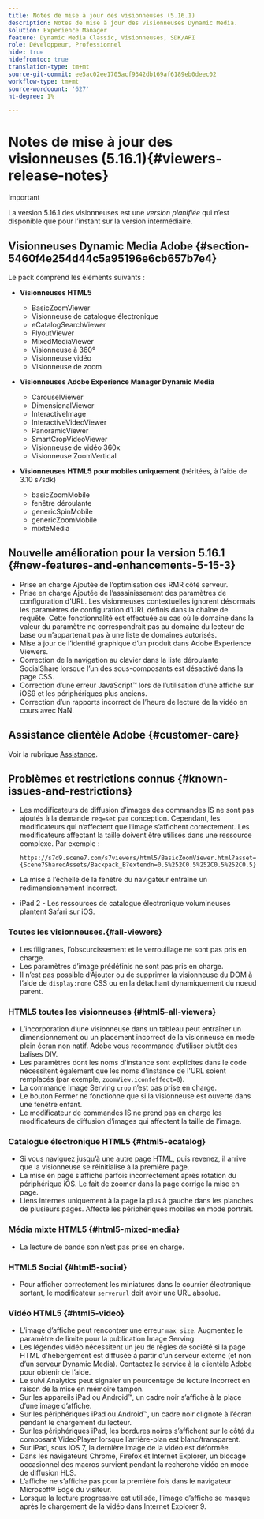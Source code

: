 ```yaml
---
title: Notes de mise à jour des visionneuses (5.16.1)
description: Notes de mise à jour des visionneuses Dynamic Media.
solution: Experience Manager
feature: Dynamic Media Classic, Visionneuses, SDK/API
role: Développeur, Professionnel
hide: true
hidefromtoc: true
translation-type: tm+mt
source-git-commit: ee5ac02ee1705acf9342db169af6189eb0deec02
workflow-type: tm+mt
source-wordcount: '627'
ht-degree: 1%

---
```


# Notes de mise à jour des visionneuses (5.16.1){#viewers-release-notes}

<!-- Updated April 06, 2021 for the 5.16.1 release-->

>[!IMPORTANT]
>
>La version 5.16.1 des visionneuses est une *version planifiée* qui n’est disponible que pour l’instant sur la version intermédiaire.

## Visionneuses Dynamic Media Adobe {#section-5460f4e254d44c5a95196e6cb657b7e4}

Le pack comprend les éléments suivants :

* **Visionneuses HTML5**

   * BasicZoomViewer
   * Visionneuse de catalogue électronique
   * eCatalogSearchViewer
   * FlyoutViewer
   * MixedMediaViewer
   * Visionneuse à 360°
   * Visionneuse vidéo
   * Visionneuse de zoom

* **Visionneuses Adobe Experience Manager Dynamic Media**

   * CarouselViewer
   * DimensionalViewer
   * InteractiveImage
   * InteractiveVideoViewer
   * PanoramicViewer
   * SmartCropVideoViewer
   * Visionneuse de vidéo 360x
   * Visionneuse ZoomVertical

* **Visionneuses HTML5 pour mobiles uniquement**  (héritées, à l’aide de 3.10 s7sdk)

   * basicZoomMobile
   * fenêtre déroulante
   * genericSpinMobile
   * genericZoomMobile
   * mixteMedia

## Nouvelle amélioration pour la version 5.16.1 {#new-features-and-enhancements-5-15-3}

* Prise en charge Ajoutée de l’optimisation des RMR côté serveur.
* Prise en charge Ajoutée de l’assainissement des paramètres de configuration d’URL. Les visionneuses contextuelles ignorent désormais les paramètres de configuration d’URL définis dans la chaîne de requête. Cette fonctionnalité est effectuée au cas où le domaine dans la valeur du paramètre ne correspondrait pas au domaine du lecteur de base ou n’appartenait pas à une liste de domaines autorisés.
* Mise à jour de l’identité graphique d’un produit dans Adobe Experience Viewers.
* Correction de la navigation au clavier dans la liste déroulante SocialShare lorsque l’un des sous-composants est désactivé dans la page CSS.
* Correction d’une erreur JavaScript™ lors de l’utilisation d’une affiche sur iOS9 et les périphériques plus anciens.
* Correction d’un rapports incorrect de l’heure de lecture de la vidéo en cours avec NaN.<!--  (CQ-4310148) -->

## Assistance clientèle Adobe {#customer-care}

Voir la rubrique [Assistance](https://experienceleague.adobe.com/docs/dynamic-media-classic/using/intro/support.html#intro).

## Problèmes et restrictions connus {#known-issues-and-restrictions}

* Les modificateurs de diffusion d’images des commandes IS ne sont pas ajoutés à la demande `req=set` par conception. Cependant, les modificateurs qui n’affectent que l’image s’affichent correctement. Les modificateurs affectant la taille doivent être utilisés dans une ressource complexe. Par exemple :

   `https://s7d9.scene7.com/s7viewers/html5/BasicZoomViewer.html?asset= {Scene7SharedAssets/Backpack_B?extendn=0.5%252C0.5%252C0.5%252C0.5}`

* La mise à l’échelle de la fenêtre du navigateur entraîne un redimensionnement incorrect.
* iPad 2 - Les ressources de catalogue électronique volumineuses plantent Safari sur iOS.

### Toutes les visionneuses.{#all-viewers}

* Les filigranes, l’obscurcissement et le verrouillage ne sont pas pris en charge.
* Les paramètres d’image prédéfinis ne sont pas pris en charge.
* Il n’est pas possible d’Ajouter ou de supprimer la visionneuse du DOM à l’aide de `display:none` CSS ou en la détachant dynamiquement du noeud parent.

### HTML5 toutes les visionneuses {#html5-all-viewers}

* L’incorporation d’une visionneuse dans un tableau peut entraîner un dimensionnement ou un placement incorrect de la visionneuse en mode plein écran non natif. Adobe vous recommande d’utiliser plutôt des balises DIV.
* Les paramètres dont les noms d&#39;instance sont explicites dans le code nécessitent également que les noms d&#39;instance de l&#39;URL soient remplacés (par exemple, `zoomView.iconfeffect=0`).
* La commande Image Serving `crop` n’est pas prise en charge.
* Le bouton Fermer ne fonctionne que si la visionneuse est ouverte dans une fenêtre enfant.
* Le modificateur de commandes IS ne prend pas en charge les modificateurs de diffusion d’images qui affectent la taille de l’image.

### Catalogue électronique HTML5 {#html5-ecatalog}

* Si vous naviguez jusqu’à une autre page HTML, puis revenez, il arrive que la visionneuse se réinitialise à la première page.
* La mise en page s’affiche parfois incorrectement après rotation du périphérique iOS. Le fait de zoomer dans la page corrige la mise en page.
* Liens internes uniquement à la page la plus à gauche dans les planches de plusieurs pages. Affecte les périphériques mobiles en mode portrait.

### Média mixte HTML5 {#html5-mixed-media}

* La lecture de bande son n’est pas prise en charge.

### HTML5 Social {#html5-social}

* Pour afficher correctement les miniatures dans le courrier électronique sortant, le modificateur `serverurl` doit avoir une URL absolue.

### Vidéo HTML5 {#html5-video}

* L’image d’affiche peut rencontrer une erreur `max size`. Augmentez le paramètre de limite pour la publication Image Serving.
* Les légendes vidéo nécessitent un jeu de règles de société si la page HTML d’hébergement est diffusée à partir d’un serveur externe (et non d’un serveur Dynamic Media). Contactez le service à la clientèle [Adobe ](https://experienceleague.adobe.com/docs/dynamic-media-classic/using/intro/support.html#intro) pour obtenir de l’aide.
* Le suivi Analytics peut signaler un pourcentage de lecture incorrect en raison de la mise en mémoire tampon.
* Sur les appareils iPad ou Android™, un cadre noir s’affiche à la place d’une image d’affiche.
* Sur les périphériques iPad ou Android™, un cadre noir clignote à l’écran pendant le chargement du lecteur.
* Sur les périphériques iPad, les bordures noires s’affichent sur le côté du composant VideoPlayer lorsque l’arrière-plan est blanc/transparent.
* Sur iPad, sous iOS 7, la dernière image de la vidéo est déformée.
* Dans les navigateurs Chrome, Firefox et Internet Explorer, un blocage occasionnel des macros survient pendant la recherche vidéo en mode de diffusion HLS.
* L’affiche ne s’affiche pas pour la première fois dans le navigateur Microsoft® Edge du visiteur.
* Lorsque la lecture progressive est utilisée, l’image d’affiche se masque après le chargement de la vidéo dans Internet Explorer 9.